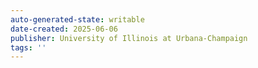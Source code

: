 ```yaml
---
auto-generated-state: writable
date-created: 2025-06-06
publisher: University of Illinois at Urbana-Champaign
tags: ''
---
```


